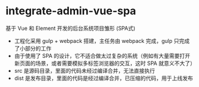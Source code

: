 # integrate-admin-vue-spa
基于 Vue 和 Element 开发的后台系统项目雏形 (SPA式)<br>
* 工程化采用 gulp + webpack 搭建，主任务由 webpack 完成，gulp 只完成了小部分的工作
* 由于使用了 SPA 的设计，它不适合做太过复杂的系统（例如有大量需要打开新页面的场景，或者需要模拟多标签浏览器的交互，这时 SPA 就意义不大了）
* src 是源码目录，里面的代码未经过编译合并，无法直接执行
* dist 是发布目录，里面的代码是经过编译合并，已压缩的代码，用于上线发布
